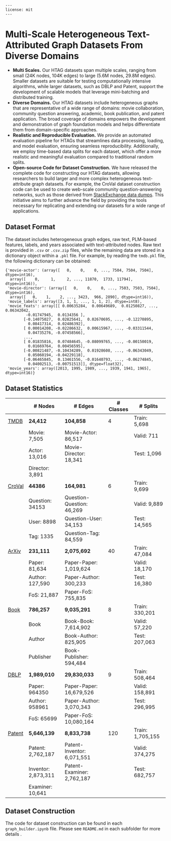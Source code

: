 ```
---
license: mit
---
```



# Multi-Scale Heterogeneous Text-Attributed Graph Datasets From Diverse Domains

- **Multi Scales.** Our HTAG datasets span multiple scales, ranging from small (24K nodes, 104K edges) to large (5.6M nodes, 29.8M edges). Smaller datasets are suitable for testing computationally intensive algorithms, while larger datasets, such as DBLP and Patent, support the development of scalable models that leverage mini-batching and distributed training.
- **Diverse Domains.** Our HTAG datasets include heterogeneous graphs that are representative of a wide range of domains: movie collaboration, community question answering, academic, book publication, and patent application. The broad coverage of domains empowers the development and demonstration of graph foundation models and helps differentiate them from domain-specific approaches. 
- **Realistic and Reproducible Evaluation.** We provide an automated evaluation pipeline for HTAGs that streamlines data processing, loading, and model evaluation, ensuring seamless reproducibility. Additionally, we employ time-based data splits for each dataset, which offer a more realistic and meaningful evaluation compared to traditional random splits.
- **Open-source Code for Dataset Construction.** We have released the complete code for constructing our HTAG datasets, allowing researchers to build larger and more complex heterogeneous text-attribute graph datasets. For example, the CroVal dataset construction code can be used to create web-scale community question-answering networks, such as those derived from [StackExchange data dumps](https://archive.org/download/stackexchange). This initiative aims to further advance the field by providing the tools necessary for replicating and extending our datasets for a wide range of applications.



## Dataset Format

The dataset includes heterogeneous graph edges, raw text, PLM-based features, labels, and years associated with text-attributed nodes. Raw text is provided in `.csv` or `.csv.zip` files, while the remaining data are stored in a dictionary object within a `.pkl` file. For example, by reading the `tmdb.pkl` file, the following dictionary can be obtained:

```
{'movie-actor': (array([   0,    0,    0, ..., 7504, 7504, 7504], dtype=int16),
  array([    0,     1,     2, ..., 11870,  1733, 11794], dtype=int16)),
 'movie-director': (array([   0,    0,    0, ..., 7503, 7503, 7504], dtype=int16),
  array([   0,    1,    2, ..., 3423,  966, 2890], dtype=int16)),
 'movie_labels': array([3, 1, 1, ..., 1, 1, 2], dtype=int8),
 'movie_feats': array([[ 0.00635284,  0.00649689,  0.01250827, ...,  0.06342042,
         -0.01747945,  0.0134356 ],
        [-0.14075027,  0.02825641,  0.02670695, ..., -0.12270895,
          0.08417314,  0.02486392],
        [ 0.00014208, -0.02286632,  0.00615967, ..., -0.03311544,
          0.04735276, -0.07458566],
        ...,
        [ 0.01835816,  0.07484645, -0.08099765, ..., -0.00150019,
          0.01669764,  0.00456595],
        [-0.00821487, -0.10434289,  0.01928608, ..., -0.06343049,
          0.05060194, -0.04229118],
        [-0.06465845,  0.13461556, -0.01640793, ..., -0.06274845,
          0.04002513, -0.00751513]], dtype=float32),
 'movie_years': array([2013, 1995, 1989, ..., 1939, 1941, 1965], dtype=int16)}
```



## Dataset Statistics

|                                                              | # Nodes             | # Edges                    | # Classes | # Splits         |
| ------------------------------------------------------------ | ------------------- | -------------------------- | --------- | ---------------- |
| [TMDB](https://huggingface.co/datasets/Cloudy1225/HTAG/blob/main/tmdb/README.md) | **24,412**          | **104,858**                | 4         | Train: 5,698     |
|                                                              | Movie: 7,505        | Movie-Actor: 86,517        |           | Valid: 711       |
|                                                              | Actor: 13,016       | Movie-Director: 18,341     |           | Test: 1,096      |
|                                                              | Director: 3,891     |                            |           |                  |
| [CroVal](https://huggingface.co/datasets/Cloudy1225/HTAG/blob/main/croval/README.md) | **44386**           | **164,981**                | 6         | Train: 9,699     |
|                                                              | Question: 34153     | Question-Question: 46,269  |           | Valid: 9,889     |
|                                                              | User: 8898          | Question-User: 34,153      |           | Test: 14,565     |
|                                                              | Tag: 1335           | Question-Tag: 84,559       |           |                  |
| [ArXiv](https://huggingface.co/datasets/Cloudy1225/HTAG/blob/main/arxiv/README.md) | **231,111**         | **2,075,692**              | 40        | Train: 47,084    |
|                                                              | Paper: 81,634       | Paper-Paper: 1,019,624     |           | Valid: 18,170    |
|                                                              | Author: 127,590     | Paper-Author: 300,233      |           | Test: 16,380     |
|                                                              | FoS: 21,887         | Paper-FoS: 755,835         |           |                  |
| [Book](https://huggingface.co/datasets/Cloudy1225/HTAG/blob/main/book/README.md) | **786,257**         | **9,035,291**              | 8         | Train: 330,201   |
|                                                              | Book                | Book-Book: 7,614,902       |           | Valid: 57,220    |
|                                                              | Author              | Book-Author: 825,905       |           | Test: 207,063    |
|                                                              | Publisher           | Book-Publisher: 594,484    |           |                  |
| [DBLP](https://huggingface.co/datasets/Cloudy1225/HTAG/blob/main/dblp/README.md) | **1,989,010**       | **29,830,033**             | 9         | Train: 508,464   |
|                                                              | Paper: 964350       | Paper-Paper: 16,679,526    |           | Valid: 158,891   |
|                                                              | Author: 958961      | Paper-Author: 3,070,343    |           | Test: 296,995    |
|                                                              | FoS: 65699          | Paper-FoS: 10,080,164      |           |                  |
| [Patent](https://huggingface.co/datasets/Cloudy1225/HTAG/blob/main/patent/README.md) | **5,646,139**       | **8,833,738**              | 120       | Train: 1,705,155 |
|                                                              | Patent: 2,762,187   | Patent-Inventor: 6,071,551 |           | Valid: 374,275   |
|                                                              | Inventor: 2,873,311 | Patent-Examiner: 2,762,187 |           | Test: 682,757    |
|                                                              | Examiner: 10,641    |                            |           |                  |



## Dataset Construction

The code for dataset construction can be found in each `graph_builder.ipynb` file. Please see `README.md` in each subfolder for more details .